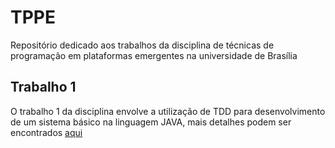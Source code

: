 # TPPE
Repositório dedicado aos trabalhos da disciplina de técnicas de programação em plataformas emergentes na universidade de Brasília

## Trabalho 1
O trabalho 1 da disciplina envolve a utilização de TDD para desenvolvimento de um sistema básico na linguagem JAVA, mais detalhes podem ser encontrados [aqui](https://github.com/andrelanna/fga0242/tree/master/TP)
